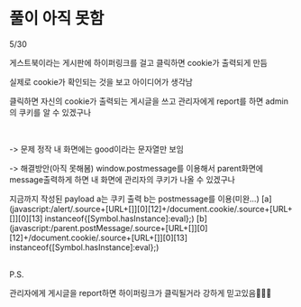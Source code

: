# 풀이 아직 못함

5/30

게스트북이라는 게시판에 하이퍼링크를 걸고 클릭하면 cookie가 출력되게 만듬

실제로 cookie가 확인되는 것을 보고 아이디어가 생각남

클릭하면 자신의 cookie가 출력되는 게시글을 쓰고 관리자에게 report를 하면 admin의 쿠키를 알 수 있겠구나

<br>

-> 문제 정작 내 화면에는 good이라는 문자열만 보임

-> 해결방안(아직 못해봄) window.postmessage를 이용해서 parent화면에 message출력하게 하면 내 화면에 관리자의 쿠키가 나올 수 있겠구나

지금까지 작성된 payload a는 쿠키 출력 b는 postmessage를 이용(미완...)
[a](javascript:/alert/.source+[URL+[]][0][12]+/document.cookie/.source+[URL+[]][0][13] instanceof{[Symbol.hasInstance]:eval};)
[b](javascript:/parent.postMessage/.source+[URL+[]][0][12]+/document.cookie/.source+[URL+[]][0][13] instanceof{[Symbol.hasInstance]:eval};)


<br>
P.S.

관리자에게 게시글을 report하면 하이퍼링크가 클릭될거라 강하게 믿고있음🙏🙏🙏
